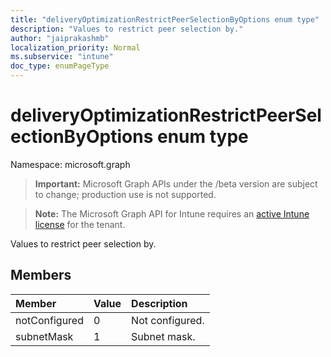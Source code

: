 ```yaml
---
title: "deliveryOptimizationRestrictPeerSelectionByOptions enum type"
description: "Values to restrict peer selection by."
author: "jaiprakashmb"
localization_priority: Normal
ms.subservice: "intune"
doc_type: enumPageType
---
```


# deliveryOptimizationRestrictPeerSelectionByOptions enum type

Namespace: microsoft.graph

> **Important:** Microsoft Graph APIs under the /beta version are subject to change; production use is not supported.

> **Note:** The Microsoft Graph API for Intune requires an [active Intune license](https://go.microsoft.com/fwlink/?linkid=839381) for the tenant.

Values to restrict peer selection by.

## Members
|Member|Value|Description|
|:---|:---|:---|
|notConfigured|0|Not configured.|
|subnetMask|1|Subnet mask.|